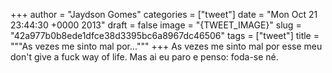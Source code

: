 
+++
author = "Jaydson Gomes"
categories = ["tweet"]
date = "Mon Oct 21 23:44:30 +0000 2013"
draft = false
image = "{TWEET_IMAGE}"
slug = "42a977b0b8ede1dfce38d3395bc6a8967dc46506"
tags = ["tweet"]
title = """As vezes me sinto mal por..."""
+++
As vezes me sinto mal por esse meu don't give a fuck way of life. Mas ai eu paro e penso: foda-se né.
